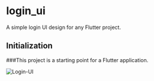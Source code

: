 # login_ui

A simple login UI design for any Flutter project.

## Initialization

###This project is a starting point for a Flutter application.

![Login-UI](https://user-images.githubusercontent.com/93842094/224396358-758633f2-858c-411e-85db-1d8f20801ef8.png)

